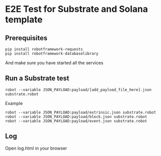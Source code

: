 # E2E Test for Substrate and Solana template

## Prerequisites
```
pip install robotframework-requests
pip install robotframework-databaselibrary
```
And make sure you have started all the services 

## Run a Substrate test
```
robot --variable JSON_PAYLOAD:payload/[add_payload_file_here].json substrate.robot
```
Example
```
robot --variable JSON_PAYLOAD:payload/extrinsic.json substrate.robot
robot --variable JSON_PAYLOAD:payload/block.json substrate.robot
robot --variable JSON_PAYLOAD:payload/event.json substrate.robot
```

## Log
Open log.html in your browser